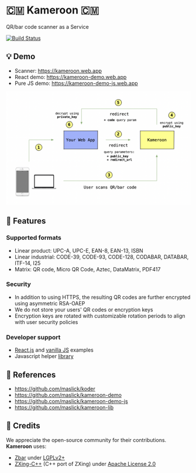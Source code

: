 # 🇨🇲 Kameroon 🇨🇲
QR/bar code scanner as a Service

[![Build Status](https://github.com/maslick/kameroon/actions/workflows/master.yml/badge.svg)](https://github.com/maslick/kameroon/actions/workflows/master.yml)


## 💡 Demo
* Scanner: https://kameroon.web.app
* React demo: https://kameroon-demo.web.app
* Pure JS demo: https://kameroon-demo-js.web.app


<img src="./architecture.png" width="750px" />


## 🚀 Features
### Supported formats
* Linear product: UPC-A, UPC-E, EAN-8, EAN-13, ISBN
* Linear industrial: CODE-39, CODE-93, CODE-128, CODABAR, DATABAR, ITF-14, I25
* Matrix: QR code, Micro QR Code, Aztec, DataMatrix, PDF417

### Security
* In addition to using HTTPS, the resulting QR codes are further encrypted using asymmetric RSA-OAEP
* We do not store your users' QR codes or encryption keys
* Encryption keys are rotated with customizable rotation periods to align with user security policies

### Developer support
* [React.js](https://github.com/maslick/kameroon-demo) and [vanilla JS](https://github.com/maslick/kameroon-demo-js) examples
* Javascript helper [library ](https://github.com/maslick/kameroon-lib)

## 🔭 References
* https://github.com/maslick/koder
* https://github.com/maslick/kameroon-demo
* https://github.com/maslick/kameroon-demo-js
* https://github.com/maslick/kameroon-lib

## 🙏 Credits
We appreciate the open-source community for their contributions. **Kameroon** uses:

- [Zbar](https://linuxtv.org/downloads/zbar/) under [LGPLv2+](https://github.com/mchehab/zbar/blob/master/LICENSE.md)
- [ZXing-C++](https://github.com/zxing-cpp/zxing-cpp) (C++ port of ZXing) under [Apache License 2.0](https://github.com/zxing-cpp/zxing-cpp/blob/master/LICENSE)
